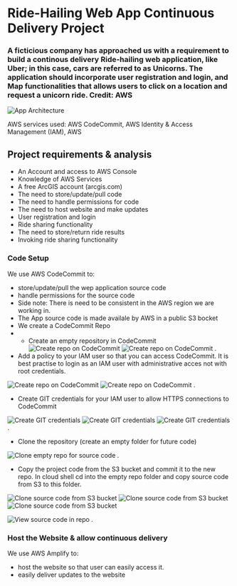 # Ride-Hailing Web App Continuous Delivery Project
### A ficticious company has approached us with a requirement to build a continous delivery Ride-hailing web application, like Uber; in this case, cars are referred to as Unicorns. The application should incorporate user registration and login, and Map functionalities that allows users to click on a location and request a unicorn ride. Credit: AWS

<!-- ## Architechture -->
![App Architecture](./images/architecture.png)

AWS services used: AWS CodeCommit, AWS Identity & Access Management (IAM), AWS 
## Project requirements & analysis
+ An Account and access to AWS Console
+ Knowledge of AWS Services
+ A free ArcGIS account (arcgis.com)
+ The need to store/update/pull code
+ The need to handle permissions for code
+ The need to host website and make updates
+ User registration and login
+ Ride sharing functionality
+ The need to store/return ride results
+ Invoking ride sharing functionality

### Code Setup
We use AWS CodeCommit to:
+ store/update/pull the wep application source code
+ handle permissions for the source code
+ Side note: There is need to be consistent in the AWS region we are working in.
+ The App source code is made availale by AWS in a public S3 bocket
+ We create a CodeCommit Repo
+ + Create an empty repository in CodeCommit
![Create repo on CodeCommit](./images/codecommitrepo.png)
![Create repo on CodeCommit](./images/createrepo.png)
.
+ Add a policy to your IAM user so that you can access CodeCommit. It is best practise to login as an IAM user with administrative acces not with root credentials. 
<!-- Go to IAM> Users> Permissions policy> Add permissions> Attach policies directly> search for AWS CodeCommitPowerUSer> Next> Add permissions -->
![Create repo on CodeCommit](./images/add-permissions.png)
![Create repo on CodeCommit](./images/attach-policy.png)
.
+ Create GIT credentials for your IAM user to allow HTTPS connections to CodeCommit 
<!-- IAM>Users>Security credentials>HTTPS Git Credentials for AWS CodeCommit>Generate credentials> Then download the credential -->
![Create GIT credentials](./images/git-credentials.png)
![Create GIT credentials](./images/git-credentials2.png)
![Create GIT credentials](./images/git-credentials3.png)
.
+ Clone the repository (create an empty folder for future code)
<!-- CodeCommit>Repositories>Create repository> select repo you earlier created>Clone URL>Clone HTTPS>open cloud shell at the top> then type: git clone the url> Then enter the user name & password generated earlier -->
![Clone empty repo for source code](./images/clone-repo2.png)
.
+ Copy the project code from the S3 bucket and commit it to the new repo. In cloud shell cd into the empty repo folder and copy source code from S3 to this folder.
<!-- cd wildrydes-site2 > aws s3 cp s3:// (ensure to change the region to your region) then add the files to the git repository, when prompted for email and user name use the details of the IAM user not the details for HTTPS, Commit and push> followed by the HTTPS credentials -->
![Clone source code from S3 bucket](./images/clone-repo3.png)
![Clone source code from S3 bucket](./images/clone-repo4.png)
![Clone source code from S3 bucket](./images/clone-repo5.png)

<!-- We can then view the source code files at CodeCommit> Repositories> Wildrydes-site -->
![View source code in repo](./images/source-code.png)
.
### Host the Website & allow continuous delivery
We use AWS Amplify to:
+ host the website so that user can easily access it.
+ easily deliver updates to the website